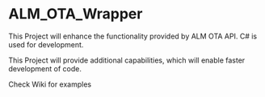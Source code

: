 # ALM_OTA_Wrapper
This Project will enhance the functionality provided by ALM OTA API. C# is used for development.

This Project will provide additional capabilities, which will enable faster development of code.

Check Wiki for examples
